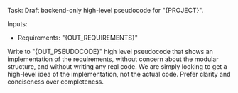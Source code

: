 Task: Draft backend-only high-level pseudocode for "{PROJECT}".

Inputs:
- Requirements: "{OUT_REQUIREMENTS}"

Write to "{OUT_PSEUDOCODE}" high level pseudocode that shows an implementation of the requirements, without concern about the modular structure, and without writing any real code. We are simply looking to get a high-level idea of the implementation, not the actual code. Prefer clarity and conciseness over completeness.
